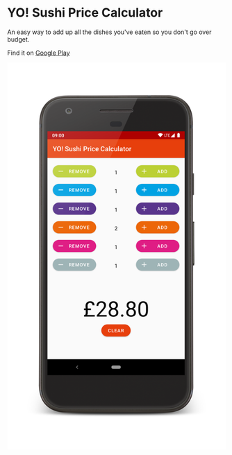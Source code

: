 # YO! Sushi Price Calculator
An easy way to add up all the dishes you've eaten so you don't go over budget.

Find it on [Google Play](https://play.google.com/store/apps/details?id=com.will_russell.yo_sushi_calculator&fbclid=IwAR1I4llQ4SI5D-OAqXvCNRxoOYKbDiVXcuVu2FhR8rtuA8F9K3owu13IQiU)

![Screenshot](screenshot.png)
